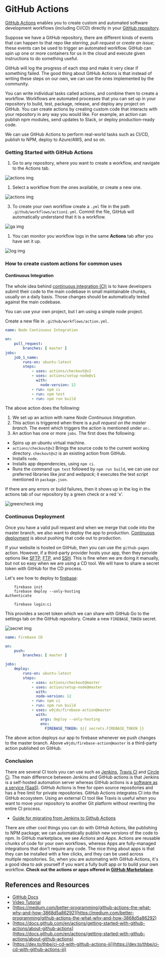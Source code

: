 # GitHub Actions

[GitHub Actions](https://github.com/features/actions) enables you to create custom and automated software development workflows (including CI/CD) directly in your [GitHub repository](https://github.com/github).
<!--more-->

Suppose we have a GitHub repository, there are different kinds of events that can happen to that repo like *starring*, *pull-request* or *create an issue*; these events can be used to trigger an automated workflow. GitHub can spin up one or more containers for us in the cloud and execute given instructions to do something useful.

GitHub will log the progress of each step and make it very clear if something failed. The good thing about GitHub Actions is that instead of writing these steps on our own, we can use the ones implemented by the community.

You can write individual tasks called actions, and combine them to create a workflow. Workflows are automated processes that you can set up in your repository to build, test, package, release, and deploy any project on GitHub. You can create actions by creating custom code that interacts with your repository in any way you would like. For example, an action can publish npm modules, send updates to Slack, or deploy production-ready code.

We can use GitHub Actions to perform real-world tasks such as CI/CD, publish to NPM, deploy to Azure/AWS, and so on.

### Getting Started with GitHub Actions

1. Go to any repository, where you want to create a workflow, and navigate to the Actions tab.

![actions img](github-actions/../img/repo.png)

1. Select a workflow from the ones available, or create a new one.

![actions img](github-actions/../img/actions.png)

3. To create your own workflow create a `.yml` file in the path `.github/workflows/action1.yml`. Commit the file, GitHub will automatically understand that it is a workflow.

![ga img](github-actions/img/../../img/ga4.png)

1. You can monitor you workflow logs in the same **Actions** tab after you have set it up.

![log img](github-actions/../img/log.png/)

### How to create custom actions for common uses

#### Continuous Integration

The whole idea behind [continuous integration (CI)](https://en.wikipedia.org/wiki/Continuous_integration) is to have developers submit their code to the main codebase in small maintainable chunks, usually on a daily basis. Those changes should be automatically tested against the main codebase.

You can use your own project, but I am using a simple node project.

Create a new file in `.github/workflows/action.yml`.

```yml
name: Node Continuous Integration

on:
    pull_request:
        branches: [ master ]
jobs:
    job_1_name:
        runs-on: ubuntu-latest
        steps:
            - uses: actions/checkout@v2
            - uses: actions/setup-node@v1
              with:
                node-version: 12
            - run: npm ci
            - run: npm test
            - run: npm run build
```

The above action does the following:

1. We set up an action with name *Node Continuous Integration*.
2. This action is triggered when there is a *pull request on the master branch*. The event which triggers the action is mentioned under `on:`.
3. An action has one or more `jobs`. The first does the following:

* Spins up an ubuntu virtual machine.
* `actions/checkout@v2` Brings the source code to the current working directory. `checkout@v2` is an existing action from GitHub.
* Installs `node`.
* Installs app dependencies, using `npm ci`.
* Runs the command `npm test` followed by `npm run build`, we can use our preferred libraries like *jest* and *webpack*; it executes the test *script* mentioned in `package.json`.

If there are any errors or build failures, then it shows up in the log in the actions tab of our repository by a green check or a red 'x'.

![greencheck img](github-actions/img/greencheck.png)

### Continuous Deployment

Once you have a valid pull request and when we merge that code into the master branch, we also want to deploy the app to production. [Continuous deployment](https://www.atlassian.com/continuous-delivery/continuous-deployment) is about pushing that code out to production.

If your website is hosted on GitHub, then you can use the `github-pages` action. However, if a third-party provider hosts your app, then they provide options like [SFTP](https://www.digitalocean.com/community/tutorials/how-to-use-sftp-to-securely-transfer-files-with-a-remote-server), [FTP](https://github.com/marketplace/actions/ftp-deploy), and [SSH](https://github.com/marketplace/actions/ssh-deploy). This is fine when we are doing it manually, but not so easy when we are using a CD tool. We will have to share a secret token with GitHub for the CD process.

Let's see how to deploy to [firebase](http://firebase.google.com/):

```
    firebase init
    firebase deploy --only-hosting
Authenticate

    firebase login:ci
```

This provides a secret token which we can share with GitHub
Go to the settings tab on the GitHub repository. Create a new `FIREBASE_TOKEN` secret.

![secret img](/github-actions/secret.png)

```yml
name: Firebase CD

on:
    push:
        branches: [ master ]

jobs:
    deploy:
        runs-on: ubuntu-latest
        steps:
            - uses: actions/checkout@master
            - uses: action/setup-node@master
              with:
              node-version: 12
            - run: npm ci
            - run: npm run build
            - uses: w9jds/firebase-action@master
              with:
                args: deploy --only-hosting
                env:
                  FIREBASE_TOKEN: ${{ secrets.FIREBASE_TOKEN }}
```

The above action deploys our app to firebase whenever we push changes to the master branch. Above `w9jds/firebase-action@master` is a third-party action published on GitHub.

### Conclusion

There are several CI tools you can use such as [Jenkins](https://www.jenkins.io/), [Travis CI](https://travis-ci.org/) and [Circle Ci](https://circleci.com/). The main difference between Jenkins and GitHub actions is that Jenkins is a self-hosted automation server whereas GitHub actions is a [software as a service (SaaS)](https://en.wikipedia.org/wiki/Software_as_a_service). GitHub Actions is free for open source repositories and has a free limit for private repositories. GitHub Actions integrates CI into the GitHub ecosystem. Using an external CI tool like Travis is useful when you want to move your repository to another Git platform without rewriting the entire CI process.

* [Guide for migrating from Jenkins to Github Actions](https://docs.github.com/en/actions/migrating-to-github-actions/migrating-from-jenkins-to-github-actions)

There are other cool things you can do with GitHub Actions, like publishing to NPM package; we can automatically publish new *versions* of the code to npm. In GitHub marketplace, we see *Actions* and *Apps*. Actions are reusable chunks of code for your own workflows, whereas Apps are fully-managed integrations that don't require any code. The nice thing about apps is that they can be installed with a few clicks, and they can be used across multiple repositories. So, when you are automating with GitHub Actions, it's a good idea to ask yourself if you want a fully built app or to build your own workflow. **Check out the actions or apps offered in [GitHub Marketplace](https://github.com/marketplace/)**.

## References and Resources

* [GitHub Docs](https://docs.github.com/en/actions)
* [Video Tutorial](https://www.youtube.com/watch?v=eB0nUzAI7M8)
* [https://medium.com/better-programming/github-actions-the-what-why-and-how-3868d5a86292](https://medium.com/better-programming/github-actions-the-what-why-and-how-3868d5a86292)
* [https://docs.github.com/en/actions/getting-started-with-github-actions/about-github-actions](https://docs.github.com/en/actions/getting-started-with-github-actions/about-github-actions)
* [https://dev.to/thbe/ci-cd-with-github-actions-iji](https://dev.to/thbe/ci-cd-with-github-actions-iji)
